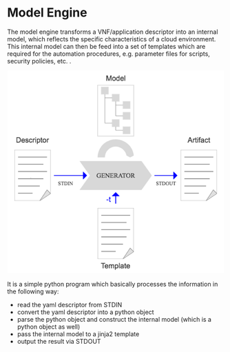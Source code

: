 # Model Engine

The model engine transforms a VNF/application descriptor into an internal model,
which reflects the specific characteristics of a cloud environment.
This internal model can then be feed into a set of templates which are required for the automation procedures,
e.g. parameter files for scripts, security policies, etc. .   

![Generator](../images/generator.png)

It is a simple python program which basically processes the information in the following way:

* read the yaml descriptor from STDIN
* convert the yaml descriptor into a python object
* parse the python object and construct the internal model (which is a python object as well)
* pass the internal model to a jinja2 template
* output the result via STDOUT
